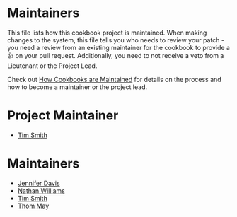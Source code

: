 <!-- This is a generated file. Please do not edit directly -->

# Maintainers

This file lists how this cookbook project is maintained. When making changes to the system, this file tells you who needs to review your patch - you need a review from an existing maintainer for the cookbook to provide a :+1: on your pull request. Additionally, you need to not receive a veto from a Lieutenant or the Project Lead.

Check out [How Cookbooks are Maintained](https://github.com/chef-cookbooks/community_cookbook_documentation/blob/master/CONTRIBUTING.MD) for details on the process and how to become a maintainer or the project lead.

# Project Maintainer
* [Tim Smith](https://github.com/tas50)

# Maintainers
* [Jennifer Davis](https://github.com/sigje)
* [Nathan Williams](https://github.com/nathwill)
* [Tim Smith](https://github.com/tas50)
* [Thom May](https://github.com/thommay)
